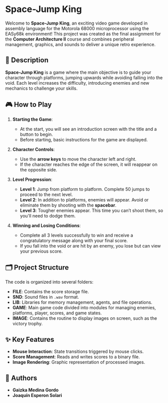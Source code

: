 # Space-Jump King

Welcome to **Space-Jump King**, an exciting video game developed in assembly language for the Motorola 68000 microprocessor using the EASy68k environment! This project was created as the final assignment for the **Computer Architecture II** course and combines peripheral management, graphics, and sounds to deliver a unique retro experience.

## 📖 Description

**Space-Jump King** is a game where the main objective is to guide your character through platforms, jumping upwards while avoiding falling into the void. Each level increases the difficulty, introducing enemies and new mechanics to challenge your skills.

## 🎮 How to Play

1. **Starting the Game**:
   - At the start, you will see an introduction screen with the title and a button to begin.
   - Before starting, basic instructions for the game are displayed.

2. **Character Controls**:
   - Use the **arrow keys** to move the character left and right.
   - If the character reaches the edge of the screen, it will reappear on the opposite side.

3. **Level Progression**:
   - **Level 1**: Jump from platform to platform. Complete 50 jumps to proceed to the next level.
   - **Level 2**: In addition to platforms, enemies will appear. Avoid or eliminate them by shooting with the **spacebar**.
   - **Level 3**: Tougher enemies appear. This time you can’t shoot them, so you'll need to dodge them.

4. **Winning and Losing Conditions**:
   - Complete all 3 levels successfully to win and receive a congratulatory message along with your final score.
   - If you fall into the void or are hit by an enemy, you lose but can view your previous score.

## 🗂 Project Structure

The code is organized into several folders:
- **FILE**: Contains the score storage file.
- **SND**: Sound files in `.wav` format.
- **LIB**: Libraries for memory management, agents, and file operations.
- **GAME**: Main game code divided into modules for managing enemies, platforms, player, scores, and game states.
- **IMAGE**: Contains the routine to display images on screen, such as the victory trophy.

## ✨ Key Features

- **Mouse Interaction**: State transitions triggered by mouse clicks.
- **Score Management**: Reads and writes scores to a binary file.
- **Image Rendering**: Graphic representation of processed images.

## 📢 Authors

- **Gaizka Medina Gordo**  
- **Joaquín Esperon Solari**
